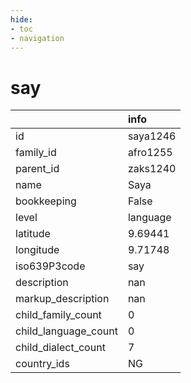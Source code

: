 ```yaml
---
hide:
- toc
- navigation
---
```

# say
|                      | info     |
|:---------------------|:---------|
| id                   | saya1246 |
| family_id            | afro1255 |
| parent_id            | zaks1240 |
| name                 | Saya     |
| bookkeeping          | False    |
| level                | language |
| latitude             | 9.69441  |
| longitude            | 9.71748  |
| iso639P3code         | say      |
| description          | nan      |
| markup_description   | nan      |
| child_family_count   | 0        |
| child_language_count | 0        |
| child_dialect_count  | 7        |
| country_ids          | NG       |